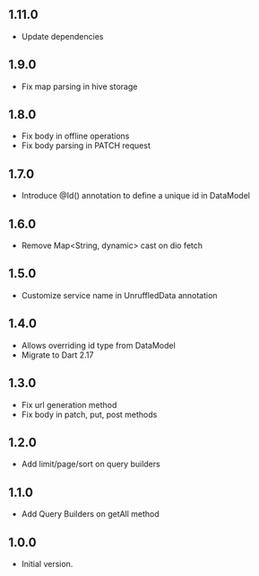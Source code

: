 ## 1.11.0

- Update dependencies

## 1.9.0

- Fix map parsing in hive storage

## 1.8.0

- Fix body in offline operations
- Fix body parsing in PATCH request

## 1.7.0

- Introduce @Id() annotation to define a unique id in DataModel

## 1.6.0

- Remove Map<String, dynamic> cast on dio fetch

## 1.5.0

- Customize service name in UnruffledData annotation

## 1.4.0

- Allows overriding id type from DataModel
- Migrate to Dart 2.17

## 1.3.0

- Fix url generation method
- Fix body in patch, put, post methods

## 1.2.0

- Add limit/page/sort on query builders

## 1.1.0

- Add Query Builders on getAll method

## 1.0.0

- Initial version.
